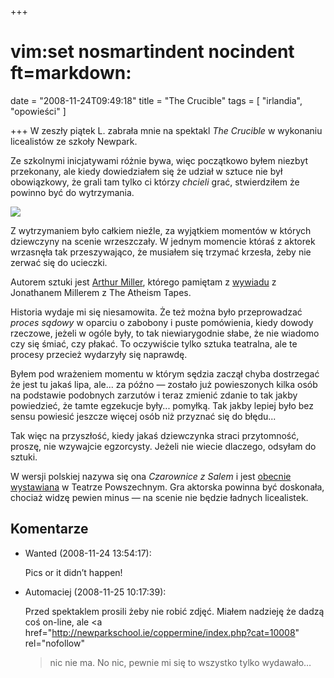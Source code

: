 +++
# vim:set nosmartindent nocindent ft=markdown:
date = "2008-11-24T09:49:18"
title = "The Crucible"
tags = [ "irlandia", "opowieści" ]

+++
W zeszły piątek L. zabrała mnie na spektakl _The Crucible_ w wykonaniu
licealistów ze szkoły Newpark.

<!--more-->

Ze szkolnymi inicjatywami różnie bywa, więc początkowo byłem niezbyt
przekonany, ale kiedy dowiedziałem się że udział w sztuce nie był obowiązkowy,
że grali tam tylko ci którzy _chcieli_ grać, stwierdziłem że powinno być do
wytrzymania.

![](http://media.blizinski.pl/images/blog/2008/newpark-the-crucible.jpg)

Z wytrzymaniem było całkiem nieźle, za wyjątkiem momentów w których dziewczyny
na scenie wrzeszczały. W jednym momencie któraś z aktorek wrzasnęła tak
przeszywająco, że musiałem się trzymać krzesła, żeby nie zerwać się do
ucieczki.

Autorem sztuki jest [Arthur Miller](http://pl.wikipedia.org/wiki/Arthur_Miller
"Ciekawa postać, np. był mężem Marylin Monroe." ), którego pamiętam
z [wywiadu](http://www.atheistnation.net/video/?video/01589/atheist/jonathan-miller-atheism-tapes-arthur-miller/
"Po angielsku, z angielskimi napisami." ) z Jonathanem Millerem z The Atheism
Tapes.

Historia wydaje mi się niesamowita. Że też można było przeprowadzać _proces
sądowy_ w oparciu o zabobony i puste pomówienia, kiedy dowody rzeczowe, jeżeli
w ogóle były, to tak niewiarygodnie słabe, że nie wiadomo czy się śmiać, czy
płakać. To oczywiście tylko sztuka teatralna, ale te procesy przecież wydarzyły
się naprawdę.

Byłem pod wrażeniem momentu w którym sędzia zaczął chyba dostrzegać że jest tu
jakaś lipa, ale... za późno — zostało już powieszonych kilka osób na podstawie
podobnych zarzutów i teraz zmienić zdanie to tak jakby powiedzieć, że tamte
egzekucje były... pomyłką. Tak jakby lepiej było bez sensu powiesić jeszcze
więcej osób niż przyznać się do błędu...

Tak więc na przyszłość, kiedy jakaś dziewczynka straci przytomność, proszę,
nie wzywajcie egzorcysty. Jeżeli nie wiecie dlaczego, odsyłam do sztuki.

W wersji polskiej nazywa się ona _Czarownice z Salem_ i jest [obecnie
wystawiana](http://www.powszechny.art.pl/?mod=spektakle&action=spektakl&id=13)
w Teatrze Powszechnym. Gra aktorska powinna być doskonała, chociaż widzę
pewien minus — na scenie nie będzie ładnych licealistek.

## Komentarze

* Wanted (2008-11-24 13:54:17): <p>Pics or it didn&#8217;t happen!</p>
* Automaciej (2008-11-25 10:17:39): <p>Przed spektaklem prosili żeby nie robić
  zdjęć. Miałem nadzieję że dadzą coś on-line, ale <a
  href="http://newparkschool.ie/coppermine/index.php?cat=10008" rel="nofollow"
  >nic nie ma</a>. No nic, pewnie mi się to wszystko tylko wydawało&#8230;</p>
